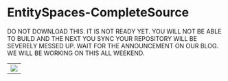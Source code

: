 EntitySpaces-CompleteSource
===========================

DO NOT DOWNLOAD THIS. 
IT IS NOT READY YET. 
YOU WILL NOT BE ABLE TO BUILD AND THE NEXT YOU SYNC YOUR REPOSITORY WILL BE SEVERELY MESSED UP. 
WAIT FOR THE ANNOUNCEMENT ON OUR BLOG. 
WE WILL BE WORKING ON THIS ALL WEEKEND.

<table border="0" width="100%">
    <tr align=center">
        <td style="text-align:center">
			<img src="https://raw.github.com/EntitySpaces/EntitySpaces-CompleteSource/master/logo.png" border="0">
        </td>
    </tr>
</table>

